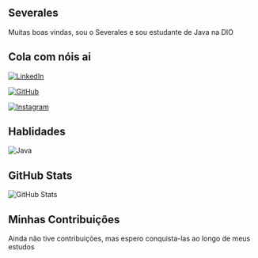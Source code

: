 ## Severales
Muitas boas vindas, sou o Severales e sou estudante de Java na DIO
## Cola com nóis ai

[![LinkedIn](https://img.shields.io/badge/LinkedIn-0077B5?style=for-the-badge&logo=linkedin&logoColor=white)](https://www.linkedin.com/in/henrique-santana-piologo/)

[![GitHub](https://img.shields.io/badge/GitHub-100000?style=for-the-badge&logo=github&logoColor=white)](https://github.com/severales)

[![Instagram](https://img.shields.io/badge/-Instagram-%23E4405F?style=for-the-badge&logo=instagram&logoColor=white)](https://www.instagram.com/henrique_piologo17/)


## Hablidades

![Java](https://img.shields.io/badge/java-%23ED8B00.svg?style=for-the-badge&logo=openjdk&logoColor=white)

## GitHub Stats

![GitHub Stats](https://github-readme-stats.vercel.app/api?username=severales&theme=transparent&bg_color=000&border_color=30A3DC&show_icons=true&icon_color=30A3DC&title_color=E94D5F&text_color=FFF)

## Minhas Contribuições

Ainda não tive contribuições, mas espero conquista-las ao longo de meus estudos
